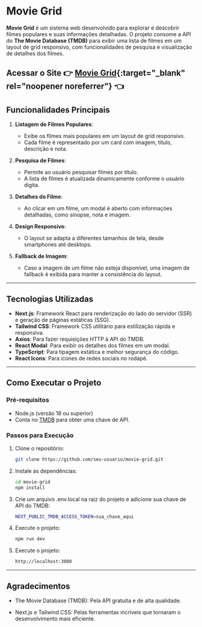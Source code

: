 # Movie Grid

**Movie Grid** é um sistema web desenvolvido para explorar e descobrir filmes populares e suas informações detalhadas. O projeto consome a API do **The Movie Database (TMDB)** para exibir uma lista de filmes em um layout de grid responsivo, com funcionalidades de pesquisa e visualização de detalhes dos filmes.

**Acessar o Site 👉 [Movie Grid](https://movie-grid-blue.vercel.app/){:target="_blank" rel="noopener noreferrer"} 👈**
---

## Funcionalidades Principais

1. **Listagem de Filmes Populares**:
   - Exibe os filmes mais populares em um layout de grid responsivo.
   - Cada filme é representado por um card com imagem, título, descrição e nota.

2. **Pesquisa de Filmes**:
   - Permite ao usuário pesquisar filmes por título.
   - A lista de filmes é atualizada dinamicamente conforme o usuário digita.

3. **Detalhes do Filme**:
   - Ao clicar em um filme, um modal é aberto com informações detalhadas, como sinopse, nota e imagem.

4. **Design Responsivo**:
   - O layout se adapta a diferentes tamanhos de tela, desde smartphones até desktops.

5. **Fallback de Imagem**:
   - Caso a imagem de um filme não esteja disponível, uma imagem de fallback é exibida para manter a consistência do layout.

---

## Tecnologias Utilizadas

- **Next.js**: Framework React para renderização do lado do servidor (SSR) e geração de páginas estáticas (SSG).
- **Tailwind CSS**: Framework CSS utilitário para estilização rápida e responsiva.
- **Axios**: Para fazer requisições HTTP à API do TMDB.
- **React Modal**: Para exibir os detalhes dos filmes em um modal.
- **TypeScript**: Para tipagem estática e melhor segurança do código.
- **React Icons**: Para ícones de redes sociais no rodapé.

---

## Como Executar o Projeto

### Pré-requisitos

- Node.js (versão 18 ou superior)
- Conta no [TMDB](https://www.themoviedb.org/) para obter uma chave de API.

### Passos para Execução

1. Clone o repositório:
   ```bash
   git clone https://github.com/seu-usuario/movie-grid.git

2. Instale as dependências:
   ```bash
   cd movie-grid
   npm install

3. Crie um arquivo .env.local na raiz do projeto e adicione sua chave de API do TMDB:
   ```bash
   NEXT_PUBLIC_TMDB_ACCESS_TOKEN=sua_chave_aqui

4. Execute o projeto:
   ```bash
   npm run dev

5. Execute o projeto:
   ```bash
   http://localhost:3000

---

## Agradecimentos
   - The Movie Database (TMDB): Pela API gratuita e de alta qualidade.

   - Next.js e Tailwind CSS: Pelas ferramentas incríveis que tornaram o desenvolvimento mais eficiente.
